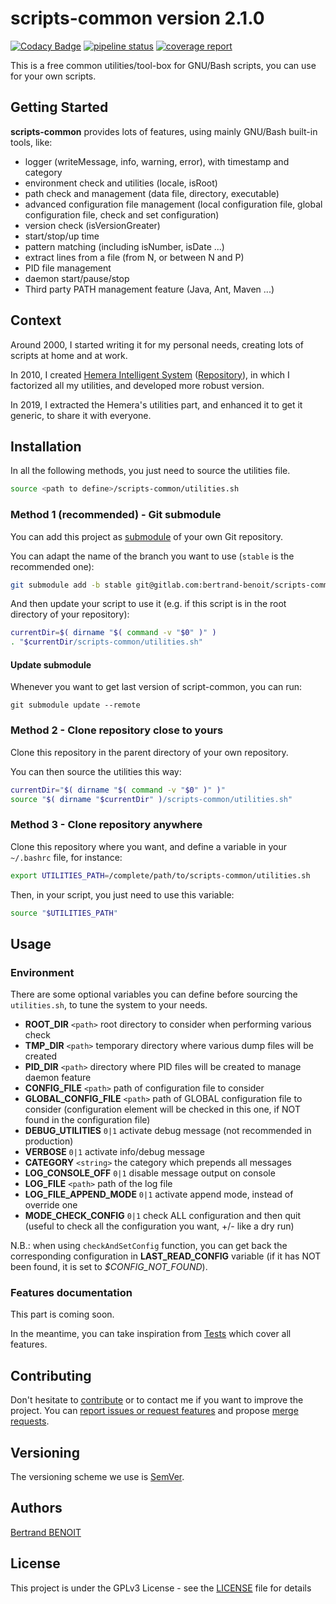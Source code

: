 # scripts-common version 2.1.0
[![Codacy Badge](https://api.codacy.com/project/badge/Grade/30f3d380d4c846689aaccfbc87b1a883)](https://www.codacy.com/manual/gitlabRepositories/scripts-common-tests_2?utm_source=gitlab.com&amp;utm_medium=referral&amp;utm_content=bertrand-benoit/scripts-common-tests&amp;utm_campaign=Badge_Grade)
[![pipeline status](https://gitlab.com/bertrand-benoit/scripts-common/badges/master/pipeline.svg)](https://gitlab.com/bertrand-benoit/scripts-common/-/commits/master)
[![coverage report](https://gitlab.com/bertrand-benoit/scripts-common/badges/master/coverage.svg)](https://gitlab.com/bertrand-benoit/scripts-common/-/commits/master)

This is a free common utilities/tool-box for GNU/Bash scripts, you can use for your own scripts.

## Getting Started
**scripts-common** provides lots of features, using mainly GNU/Bash built-in tools, like:
-   logger (writeMessage, info, warning, error), with timestamp and category
-   environment check and utilities (locale, isRoot)
-   path check and management (data file, directory, executable)
-   advanced configuration file management (local configuration file, global configuration file, check and set configuration)
-   version check (isVersionGreater)
-   start/stop/up time
-   pattern matching (including isNumber, isDate ...)
-   extract lines from a file (from N, or between N and P)
-   PID file management
-   daemon start/pause/stop
-   Third party PATH management feature (Java, Ant, Maven ...)

## Context
Around 2000, I started writing it for my personal needs, creating lots of scripts at home and at work.

In 2010, I created [Hemera Intelligent System](https://gitlab.com/bertrand-benoit/hemerais/wikis) ([Repository](https://gitlab.com/bertrand-benoit/hemerais)), in which I factorized all my utilities, and developed more robust version.

In 2019, I extracted the Hemera's utilities part, and enhanced it to get it generic, to share it with everyone.

## Installation
In all the following methods, you just need to source the utilities file.
```bash
source <path to define>/scripts-common/utilities.sh
```

### Method 1 (recommended) - Git submodule
You can add this project as [submodule](https://git-scm.com/book/en/v2/Git-Tools-Submodules) of your own Git repository.

You can adapt the name of the branch you want to use (`stable` is the recommended one):
```bash
git submodule add -b stable git@gitlab.com:bertrand-benoit/scripts-common.git
```

And then update your script to use it (e.g. if this script is in the root directory of your repository):
```bash
currentDir=$( dirname "$( command -v "$0" )" )
. "$currentDir/scripts-common/utilities.sh"
```

#### Update submodule
Whenever you want to get last version of script-common, you can run:
```
git submodule update --remote
```


### Method 2 - Clone repository close to yours
Clone this repository in the parent directory of your own repository.

You can then source the utilities this way:
```bash
currentDir="$( dirname "$( command -v "$0" )" )"
source "$( dirname "$currentDir" )/scripts-common/utilities.sh"
```

### Method 3 - Clone repository anywhere
Clone this repository where you want, and define a variable in your `~/.bashrc` file, for instance:
```bash
export UTILITIES_PATH=/complete/path/to/scripts-common/utilities.sh
```

Then, in your script, you just need to use this variable:
```bash
source "$UTILITIES_PATH"
```

## Usage
### Environment
There are some optional variables you can define before sourcing the `utilities.sh`, to tune the system to your needs.

-   **ROOT_DIR**           `<path>`  root directory to consider when performing various check
-   **TMP_DIR**            `<path>`  temporary directory where various dump files will be created
-   **PID_DIR**            `<path>`  directory where PID files will be created to manage daemon feature
-   **CONFIG_FILE**        `<path>`  path of configuration file to consider
-   **GLOBAL_CONFIG_FILE** `<path>`  path of GLOBAL configuration file to consider (configuration element will be checked in this one, if NOT found in the configuration file)
-   **DEBUG_UTILITIES**              `0|1`  activate debug message (not recommended in production)
-   **VERBOSE**                      `0|1`  activate info/debug message
-   **CATEGORY**                 `<string>` the category which prepends all messages
-   **LOG_CONSOLE_OFF**              `0|1`  disable message output on console
-   **LOG_FILE**                   `<path>` path of the log file
-   **LOG_FILE_APPEND_MODE**         `0|1`  activate append mode, instead of override one
-   **MODE_CHECK_CONFIG**   `0|1`  check ALL configuration and then quit (useful to check all the configuration you want, +/- like a dry run)

N.B.: when using `checkAndSetConfig` function, you can get back the corresponding configuration in **LAST_READ_CONFIG** variable (if it has NOT been found, it is set to *$CONFIG_NOT_FOUND*).

### Features documentation
This part is coming soon.

In the meantime, you can take inspiration from [Tests](https://gitlab.com/bertrand-benoit/scripts-common-tests/-/blob/master/tests.sh) which cover all features.


## Contributing
Don't hesitate to [contribute](https://opensource.guide/how-to-contribute/) or to contact me if you want to improve the project.
You can [report issues or request features](https://gitlab.com/bertrand-benoit/scripts-common/issues) and propose [merge requests](https://gitlab.com/bertrand-benoit/scripts-common/merge_requests).

## Versioning
The versioning scheme we use is [SemVer](http://semver.org/).

## Authors
[Bertrand BENOIT](mailto:contact@bertrand-benoit.net)

## License
This project is under the GPLv3 License - see the [LICENSE](LICENSE) file for details

